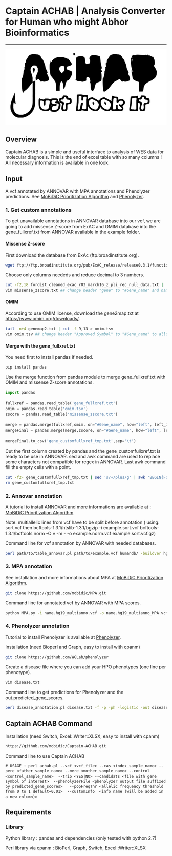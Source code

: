 # Captain ACHAB | Analysis Converter for Human who might Abhor Bioinformatics
--------------------------------------------------------------------------------
![JHI](achabjust.png)

## Overview

Captain ACHAB is a simple and useful interface to analysis of WES data for molecular diagnosis.
This is the end of excel table with so many columns ! All necessary information is available in one look.

## Input 

A vcf annotated by ANNOVAR with MPA annotations and Phenolyzer predictions. 
See [MoBiDiC Prioritization Algorithm](https://github.com/mobidic/MPA/) and [Phenolyzer](https://github.com/WGLab/phenolyzer).

### 1. Get custom annotations

To get unavailable annotations in ANNOVAR database into our vcf, we are going to add missense Z-score from ExAC and OMIM database into the gene_fullxref.txt from ANNOVAR available in the example folder.

#### Missense Z-score 

First download the database from ExAc (ftp.broadinstitute.org).

```bash
wget ftp://ftp.broadinstitute.org/pub/ExAC_release/release0.3.1/functional_gene_constraint/fordist_cleaned_exac_r03_march16_z_pli_rec_null_data.txt
```
Choose only columns neededs and reduce decimal to 3 numbers.

```bash
cut -f2,18 fordist_cleaned_exac_r03_march16_z_pli_rec_null_data.txt |  awk -F "\t" '{printf("%s,%.3f\n",$1,$2)}' | sed s/,/"\t"/g > missense_zscore.txt 
vim missense_zscore.txt ## change header "gene" to "#Gene_name" and name column 2 "Missense_Z_score" to allow recognition by pandas
```

#### OMIM 

According to use OMIM license, download the gene2map.txt at https://www.omim.org/downloads/.

```bash
tail -n+4 genemap2.txt | cut -f 9,13 > omim.tsv
vim omim.tsv ## change header "Approved Symbol" to "#Gene_name" to allow recognition by pandas
```

#### Merge with the gene_fullxref.txt

You need first to install pandas if needed.

```bash
pip install pandas
```
Use the merge function from pandas module to merge gene_fullxref.txt with OMIM and missense Z-score annotations. 

```python
import pandas

fullxref = pandas.read_table('gene_fullxref.txt') 
omim = pandas.read_table('omim.tsv')
zscore = pandas.read_table('missense_zscore.txt')

merge = pandas.merge(fullxref,omim, on="#Gene_name", how="left", left_index=True)
mergeFinal = pandas.merge(merge,zscore, on="#Gene_name", how="left", left_index=True)

mergeFinal.to_csv('gene_customfullxref_tmp.txt',sep='\t')
```

Cut the first column created by pandas and the gene_customfullxref.txt is ready to be use in ANNOVAR. sed and awk command are used to replace some characters not compatible for regex in ANNOVAR. Last awk command fill the empty cells with a point.

```bash
cut -f2- gene_customfullxref_tmp.txt | sed 's/+/plus/g' | awk 'BEGIN{FS=OFS="\t"} {for (i=6;i<=7;i++) gsub(/-/,"_",$i)}1' |  awk 'BEGIN{FS=OFS="\t"} {gsub(/-/,"_",$(NF-1))}1' | sed 's/(congenital with brain and eye anomalies,/(congenital with brain and eye anomalies),/g' | awk -F"\t" -v OFS="\t" '{for (i=1;i<=NF;i++) {if ($i == "") $i="."} print $0}' > gene_customfullxref.txt
rm gene_customfullxref_tmp.txt 
```

### 2. Annovar annotation 

A tutorial to install ANNOVAR and more informations are available at : [MoBiDiC Prioritization Algorithm](https://github.com/mobidic/MPA/)

Note: multiallelic lines from vcf have to be split before annotation ( using: sort vcf then
bcftools-1.3.1/htslib-1.3.1/bgzip -i example.sort.vcf
bcftools-1.3.1/bcftools norm -O v -m - -o example.norm.vcf example.sort.vcf.gz)

Command line for vcf annotation by ANNOVAR with needed databases. 

```bash
perl path/to/table_annovar.pl path/to/example.vcf humandb/ -buildver hg19 -out path/to/output/name -remove -protocol refGene,refGene,clinvar_20170905,dbnsfp33a,spidex,dbscsnv11,gnomad_exome,gnomad_genome,intervar_20180118 -operation gx,g,f,f,f,f,f,f,f -nastring . -vcfinput -otherinfo -arg '-splicing 20','-hgvs',,,,,,, -xref example/gene_customfullxref.txt
```

### 3. MPA annotation

See installation and more informations about MPA at [MoBiDiC Prioritization Algorithm](https://github.com/mobidic/MPA/).

```bash
git clone https://github.com/mobidic/MPA.git
```

Command line for annotated vcf by ANNOVAR with MPA scores.

```bash
python MPA.py -i name.hg19_multianno.vcf -o name.hg19_multianno_MPA.vcf
```

### 4. Phenolyzer annotation 

Tutorial to install Phenolyzer is available at [Phenolyzer](https://github.com/WGLab/phenolyzer). 

Installation (need Bioperl and Graph, easy to install with cpanm)
```bash
git clone https://github.com/WGLab/phenolyzer
```

Create a disease file where you can add your HPO phenotypes (one line per phenotype).

```bash
vim disease.txt
```

Command line to get predictions for Phenolyzer and the out.predicted_gene_scores.

```bash
perl disease_annotation.pl disease.txt -f -p -ph -logistic -out disease/out
```

## Captain ACHAB Command

Installation (need Switch, Excel::Writer::XLSX, easy to install with cpanm)

```bash
https://github.com/mobidic/Captain-ACHAB.git
```

Command line to use Captain ACHAB 

```
# USAGE : perl achab.pl --vcf <vcf_file> --cas <index_sample_name> --pere <father_sample_name> --mere <mother_sample_name> --control <control_sample_name>  --trio <YES|NO> --candidats <file with gene symbol of interest>  --phenolyzerFile <phenolyzer output file suffixed by predicted_gene_scores>   --popFreqThr <allelic frequency threshold from 0 to 1 default=0.01>  --customInfo  <info name (will be added in a new column)>
```

## Requirements

### Library

Python library : pandas and dependencies (only tested with python 2.7)

Perl library via cpanm : BioPerl, Graph, Switch, Excel::Writer::XLSX


